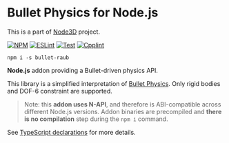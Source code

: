 # Bullet Physics for Node.js

This is a part of [Node3D](https://github.com/node-3d) project.

[![NPM](https://badge.fury.io/js/bullet-raub.svg)](https://badge.fury.io/js/bullet-raub)
[![ESLint](https://github.com/node-3d/bullet-raub/actions/workflows/eslint.yml/badge.svg)](https://github.com/node-3d/bullet-raub/actions/workflows/eslint.yml)
[![Test](https://github.com/node-3d/bullet-raub/actions/workflows/test.yml/badge.svg)](https://github.com/node-3d/bullet-raub/actions/workflows/test.yml)
[![Cpplint](https://github.com/node-3d/bullet-raub/actions/workflows/cpplint.yml/badge.svg)](https://github.com/node-3d/bullet-raub/actions/workflows/cpplint.yml)

```console
npm i -s bullet-raub
```

**Node.js** addon providing a Bullet-driven physics API.

This library is a simplified interpretation of
[Bullet Physics](https://github.com/bulletphysics/bullet3).
Only rigid bodies and DOF-6 constraint are supported.

> Note: this **addon uses N-API**, and therefore is ABI-compatible across different
Node.js versions. Addon binaries are precompiled and **there is no compilation**
step during the `npm i` command.

See [TypeScript declarations](/index.d.ts) for more details.
